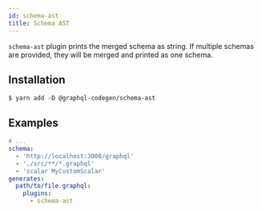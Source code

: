 ```yaml
---
id: schema-ast
title: Schema AST
---
```


`schema-ast` plugin prints the merged schema as string. If multiple schemas are provided, they will be merged and printed as one schema.

## Installation

    $ yarn add -D @graphql-codegen/schema-ast

## Examples

```yaml
# ...
schema:
  - 'http://localhost:3000/graphql'
  - './src/**/*.graphql'
  - 'scalar MyCustomScalar'
generates:
  path/to/file.graphql:
    plugins:
      - schema-ast
```
